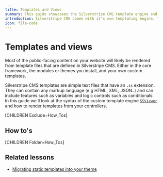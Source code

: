 ```yaml
---
title: Templates and Views
summary: This guide showcases the Silverstripe CMS template engine and how to build your own themes.
introduction: Silverstripe CMS comes with it's own templating engine. This guide walks you through the features of the template engine, how to create custom templates and ways to customise your data output.
icon: file-code
---
```


# Templates and views

Most of the public-facing content on your website will likely be rendered from template files that are defined in Silverstripe CMS. Either in the
core framework, the modules or themes you install, and your own custom templates.

Silverstripe CMS templates are simple text files that have an `.ss` extension. They can contain any markup language (e.g HTML,
XML, JSON..) and can include features such as variables and logic controls such as conditionals.
In this guide we'll look at the syntax of the custom template engine [`SSViewer`](api:SilverStripe\View\SSViewer) and how to render
templates from your controllers.

[CHILDREN Exclude=How_Tos]

## How to's

[CHILDREN Folder=How_Tos]

## Related lessons

- [Migrating static templates into your theme](https://www.silverstripe.org/learn/lessons/v4/migrating-static-templates-into-your-theme-1)
